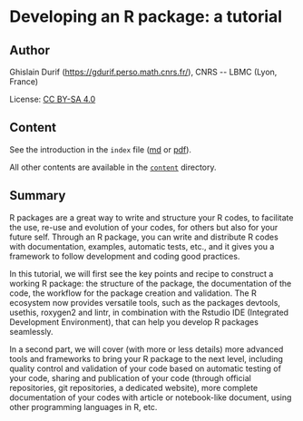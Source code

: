 # Developing an R package: a tutorial

## Author

Ghislain Durif (https://gdurif.perso.math.cnrs.fr/), CNRS -- LBMC (Lyon, France)

License: [CC BY-SA 4.0](https://creativecommons.org/licenses/by-sa/4.0/)

## Content

See the introduction in the `index` file ([md](./index.md) or [pdf](./index.pdf)).

All other contents are available in the [`content`](./content) directory.

## Summary

R packages are a great way to write and structure your R codes, to facilitate the use, re-use and evolution of your codes, for others but also for your future self. Through an R package, you can write and distribute R codes with documentation, examples, automatic tests, etc., and it gives you a framework to follow development and coding good practices.

In this tutorial, we will first see the key points and recipe to construct a working R package: the structure of the package, the documentation of the code, the workflow for the package creation and validation. The R ecosystem now provides versatile tools, such as the packages devtools, usethis, roxygen2 and lintr, in combination with the Rstudio IDE (Integrated Development Environment), that can help you develop R packages seamlessly.

In a second part, we will cover (with more or less details) more advanced tools and frameworks to bring your R package to the next level, including quality control and validation of your code based on automatic testing of your code, sharing and publication of your code (through official repositories, git repositories, a dedicated website), more complete documentation of your codes with article or notebook-like document, using other programming languages in R, etc.
